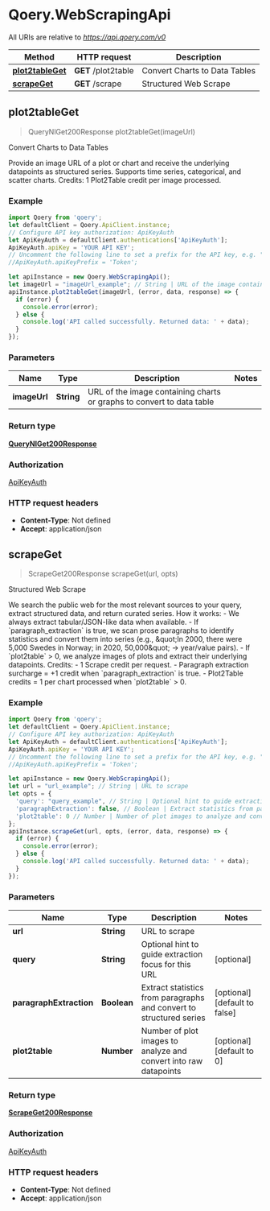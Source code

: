 # Qoery.WebScrapingApi

All URIs are relative to *https://api.qoery.com/v0*

Method | HTTP request | Description
------------- | ------------- | -------------
[**plot2tableGet**](WebScrapingApi.md#plot2tableGet) | **GET** /plot2table | Convert Charts to Data Tables
[**scrapeGet**](WebScrapingApi.md#scrapeGet) | **GET** /scrape | Structured Web Scrape



## plot2tableGet

> QueryNlGet200Response plot2tableGet(imageUrl)

Convert Charts to Data Tables

Provide an image URL of a plot or chart and receive the underlying datapoints as structured series. Supports time series, categorical, and scatter charts.  Credits: 1 Plot2Table credit per image processed. 

### Example

```javascript
import Qoery from 'qoery';
let defaultClient = Qoery.ApiClient.instance;
// Configure API key authorization: ApiKeyAuth
let ApiKeyAuth = defaultClient.authentications['ApiKeyAuth'];
ApiKeyAuth.apiKey = 'YOUR API KEY';
// Uncomment the following line to set a prefix for the API key, e.g. "Token" (defaults to null)
//ApiKeyAuth.apiKeyPrefix = 'Token';

let apiInstance = new Qoery.WebScrapingApi();
let imageUrl = "imageUrl_example"; // String | URL of the image containing charts or graphs to convert to data table
apiInstance.plot2tableGet(imageUrl, (error, data, response) => {
  if (error) {
    console.error(error);
  } else {
    console.log('API called successfully. Returned data: ' + data);
  }
});
```

### Parameters


Name | Type | Description  | Notes
------------- | ------------- | ------------- | -------------
 **imageUrl** | **String**| URL of the image containing charts or graphs to convert to data table | 

### Return type

[**QueryNlGet200Response**](QueryNlGet200Response.md)

### Authorization

[ApiKeyAuth](../README.md#ApiKeyAuth)

### HTTP request headers

- **Content-Type**: Not defined
- **Accept**: application/json


## scrapeGet

> ScrapeGet200Response scrapeGet(url, opts)

Structured Web Scrape

We search the public web for the most relevant sources to your query, extract structured data, and return curated series.  How it works: - We always extract tabular/JSON-like data when available. - If &#x60;paragraph_extraction&#x60; is true, we scan prose paragraphs to identify statistics and convert them into series (e.g., \&quot;In 2000, there were 5,000 Swedes in Norway; in 2020, 50,000\&quot; → year/value pairs). - If &#x60;plot2table&#x60; &gt; 0, we analyze images of plots and extract their underlying datapoints.  Credits: - 1 Scrape credit per request. - Paragraph extraction surcharge &#x3D; +1 credit when &#x60;paragraph_extraction&#x60; is true. - Plot2Table credits &#x3D; 1 per chart processed when &#x60;plot2table&#x60; &gt; 0. 

### Example

```javascript
import Qoery from 'qoery';
let defaultClient = Qoery.ApiClient.instance;
// Configure API key authorization: ApiKeyAuth
let ApiKeyAuth = defaultClient.authentications['ApiKeyAuth'];
ApiKeyAuth.apiKey = 'YOUR API KEY';
// Uncomment the following line to set a prefix for the API key, e.g. "Token" (defaults to null)
//ApiKeyAuth.apiKeyPrefix = 'Token';

let apiInstance = new Qoery.WebScrapingApi();
let url = "url_example"; // String | URL to scrape
let opts = {
  'query': "query_example", // String | Optional hint to guide extraction focus for this URL
  'paragraphExtraction': false, // Boolean | Extract statistics from paragraphs and convert to structured series
  'plot2table': 0 // Number | Number of plot images to analyze and convert into raw datapoints
};
apiInstance.scrapeGet(url, opts, (error, data, response) => {
  if (error) {
    console.error(error);
  } else {
    console.log('API called successfully. Returned data: ' + data);
  }
});
```

### Parameters


Name | Type | Description  | Notes
------------- | ------------- | ------------- | -------------
 **url** | **String**| URL to scrape | 
 **query** | **String**| Optional hint to guide extraction focus for this URL | [optional] 
 **paragraphExtraction** | **Boolean**| Extract statistics from paragraphs and convert to structured series | [optional] [default to false]
 **plot2table** | **Number**| Number of plot images to analyze and convert into raw datapoints | [optional] [default to 0]

### Return type

[**ScrapeGet200Response**](ScrapeGet200Response.md)

### Authorization

[ApiKeyAuth](../README.md#ApiKeyAuth)

### HTTP request headers

- **Content-Type**: Not defined
- **Accept**: application/json

